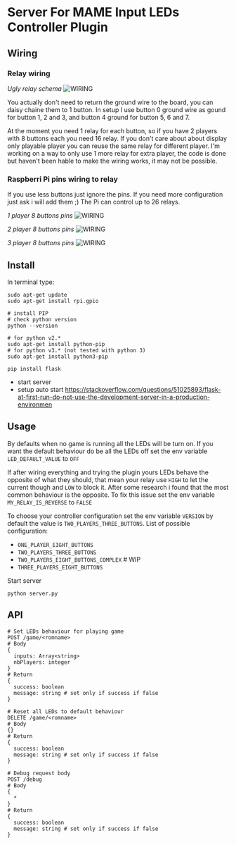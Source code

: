 # Server For MAME Input LEDs Controller Plugin

## Wiring

### Relay wiring

_Ugly relay schema_
![WIRING](img/MILCP_wiring.png)

You actually don't need to return the ground wire to the board, you can daisy chaine them to 1 button. In setup I use button 0 ground wire as gound for button 1, 2 and 3, and button 4 ground for button 5, 6 and 7.

At the moment you need 1 relay for each button, so if you have 2 players with 8 buttons each you need 16 relay. If you don't care about about display only playable player you can reuse the same relay for different player.
I'm working on a way to only use 1 more relay for extra player, the code is done but haven't been hable to make the wiring works, it may not be possible.

### Raspberri Pi pins wiring to relay

If you use less buttons just ignore the pins.
If you need more configuration just ask i will add them ;)
The Pi can control up to 26 relays.

_1 player 8 buttons pins_
![WIRING](../img/1P_8_buttons_pins.png)

_2 player 8 buttons pins_
![WIRING](../img/2P_8_buttons_pins.png)

_3 player 8 buttons pins_
![WIRING](../img/3P_8_buttons_pins.png)

## Install

In terminal type:

```
sudo apt-get update
sudo apt-get install rpi.gpio

# install PIP
# check python version
python --version

# for python v2.*
sudo apt-get install python-pip
# for python v3.* (not tested with python 3)
sudo apt-get install python3-pip

pip install flask
```

- start server
- setup auto start https://stackoverflow.com/questions/51025893/flask-at-first-run-do-not-use-the-development-server-in-a-production-environmen

## Usage

By defaults when no game is running all the LEDs will be turn on.
If you want the default behaviour do be all the LEDs off set the env variable `LED_DEFAULT_VALUE` to `OFF`

If after wiring everything and trying the plugin yours LEDs behave the opposite of what they should, that mean your relay use `HIGH` to let the current though and `LOW` to block it. After some research i found that the most common behaviour is the opposite. To fix this issue set the env variable `MY_RELAY_IS_REVERSE` to `FALSE`

To choose your controller configuration set the env variable `VERSION` by default the value is `TWO_PLAYERS_THREE_BUTTONS`.
List of possible configuration:

- `ONE_PLAYER_EIGHT_BUTTONS`
- `TWO_PLAYERS_THREE_BUTTONS`
- `TWO_PLAYERS_EIGHT_BUTTONS_COMPLEX` # WIP
- `THREE_PLAYERS_EIGHT_BUTTONS`

Start server

```
python server.py
```

## API

```
# Set LEDs behaviour for playing game
POST /game/<romname>
# Body
{
  inputs: Array<string>
  nbPlayers: integer
}
# Return
{
  success: boolean
  message: string # set only if success if false
}

# Reset all LEDs to default behaviour
DELETE /game/<romname>
# Body
{}
# Return
{
  success: boolean
  message: string # set only if success if false
}

# Debug request body
POST /debug
# Body
{
  *
}
# Return
{
  success: boolean
  message: string # set only if success if false
}
```
